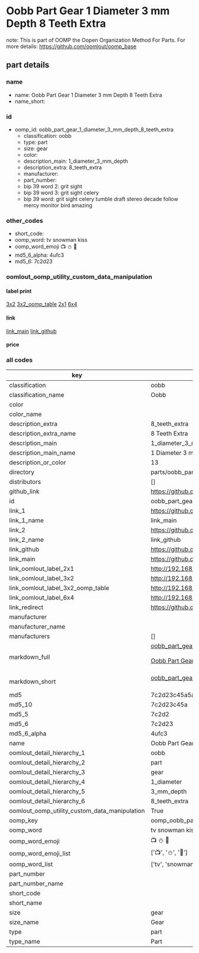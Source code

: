 # Oobb Part Gear 1 Diameter 3 mm Depth 8 Teeth Extra  

note: This is part of OOMP the Oopen Organization Method For Parts. For more details: https://github.com/oomlout/oomp_base

##  part details
  







### name
* name: Oobb Part Gear 1 Diameter 3 mm Depth 8 Teeth Extra
* name_short: 
### id
* oomp_id: oobb_part_gear_1_diameter_3_mm_depth_8_teeth_extra
  * classification: oobb
  * type: part
  * size: gear
  * color: 
  * description_main: 1_diameter_3_mm_depth
  * description_extra: 8_teeth_extra
  * manufacturer: 
  * part_number: 
  * bip 39 word 2: grit sight
  * bip 39 word 3: grit sight celery
  * bip 39 word: grit sight celery tumble draft stereo decade follow mercy monitor bird amazing

### other_codes
* short_code: 
* oomp_word: tv snowman kiss
* oomp_word_emoji :tv: :snowman: :kiss:
* md5_6_alpha: 4ufc3
* md5_6: 7c2d23






### oomlout_oomp_utility_custom_data_manipulation
#### label print
[3x2](http://192.168.1.245:1112/?label=oomp%204ufc3)
[3x2_oomp_table](http://192.168.1.108:1112/?label=oomp%204ufc3)
[2x1](http://192.168.1.242:1112/?label=oomp%204ufc3)
[6x4](http://192.168.1.55:1112/?label=oomp%204ufc3)    

#### link

[link_main](https://github.com/oomlout/oomlout_oomp_version_1_messy/tree/main/parts/oobb_part_gear_1_diameter_3_mm_depth_8_teeth_extra) [link_github](https://github.com/oomlout/oomlout_oomp_version_1_messy/tree/main/parts/oobb_part_gear_1_diameter_3_mm_depth_8_teeth_extra)                             

#### price







### all codes 
| key | value |  
| --- | --- |  
| classification | oobb |  
| classification_name | Oobb |  
| color |  |  
| color_name |  |  
| description_extra | 8_teeth_extra |  
| description_extra_name | 8 Teeth Extra |  
| description_main | 1_diameter_3_mm_depth |  
| description_main_name | 1 Diameter 3 mm Depth |  
| description_or_color | 13 |  
| directory | parts/oobb_part_gear_1_diameter_3_mm_depth_8_teeth_extra |  
| distributors | [] |  
| github_link | https://github.com/oomlout/oomlout_oomp_part_src/tree/main/parts/oobb_part_gear_1_diameter_3_mm_depth_8_teeth_extra |  
| id | oobb_part_gear_1_diameter_3_mm_depth_8_teeth_extra |  
| link_1 | https://github.com/oomlout/oomlout_oomp_version_1_messy/tree/main/parts/oobb_part_gear_1_diameter_3_mm_depth_8_teeth_extra |  
| link_1_name | link_main |  
| link_2 | https://github.com/oomlout/oomlout_oomp_version_1_messy/tree/main/parts/oobb_part_gear_1_diameter_3_mm_depth_8_teeth_extra |  
| link_2_name | link_github |  
| link_github | https://github.com/oomlout/oomlout_oomp_version_1_messy/tree/main/parts/oobb_part_gear_1_diameter_3_mm_depth_8_teeth_extra |  
| link_main | https://github.com/oomlout/oomlout_oomp_version_1_messy/tree/main/parts/oobb_part_gear_1_diameter_3_mm_depth_8_teeth_extra |  
| link_oomlout_label_2x1 | http://192.168.1.242:1112/?label=oomp%204ufc3 |  
| link_oomlout_label_3x2 | http://192.168.1.245:1112/?label=oomp%204ufc3 |  
| link_oomlout_label_3x2_oomp_table | http://192.168.1.108:1112/?label=oomp%204ufc3 |  
| link_oomlout_label_6x4 | http://192.168.1.55:1112/?label=oomp%204ufc3 |  
| link_redirect | https://github.com/oomlout/oomlout_oomp_version_1_messy/tree/main/parts/oobb_part_gear_1_diameter_3_mm_depth_8_teeth_extra |  
| manufacturer |  |  
| manufacturer_name |  |  
| manufacturers | [] |  
| markdown_full | [oobb_part_gear_1_diameter_3_mm_depth_8_teeth_extra](none)<br>[](none)<br>[Oobb Part Gear 1 Diameter 3 Mm Depth 8 Teeth Extra](none)<br><br> |  
| markdown_short | [oobb_part_gear_1_diameter_3_mm_depth_8_teeth_extra](none)<br><br> |  
| md5 | 7c2d23c45a5aa7135620fea44a320b35 |  
| md5_10 | 7c2d23c45a |  
| md5_5 | 7c2d2 |  
| md5_6 | 7c2d23 |  
| md5_6_alpha | 4ufc3 |  
| name | Oobb Part Gear 1 Diameter 3 mm Depth 8 Teeth Extra |  
| oomlout_detail_hierarchy_1 | oobb |  
| oomlout_detail_hierarchy_2 | part |  
| oomlout_detail_hierarchy_3 | gear |  
| oomlout_detail_hierarchy_4 | 1_diameter |  
| oomlout_detail_hierarchy_5 | 3_mm_depth |  
| oomlout_detail_hierarchy_6 | 8_teeth_extra |  
| oomlout_oomp_utility_custom_data_manipulation | True |  
| oomp_key | oomp_oobb_part_gear_1_diameter_3_mm_depth_8_teeth_extra |  
| oomp_word | tv snowman kiss |  
| oomp_word_emoji | :tv: :snowman: :kiss: |  
| oomp_word_emoji_list | [':tv:', ':snowman:', ':kiss:'] |  
| oomp_word_list | ['tv', 'snowman', 'kiss'] |  
| part_number |  |  
| part_number_name |  |  
| short_code |  |  
| short_name |  |  
| size | gear |  
| size_name | Gear |  
| type | part |  
| type_name | Part |  
